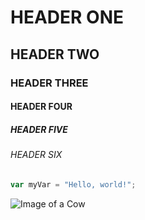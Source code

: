 # HEADER ONE
## HEADER TWO
### HEADER THREE
#### HEADER FOUR
##### HEADER FIVE
###### HEADER SIX

``` javascript
var myVar = "Hello, world!";
```

![Image of a Cow](https://images.squarespace-cdn.com/content/v1/5f3acc4ef36637189d754bf5/c8091625-d876-42fa-8fab-16ffa0fc44d9/_18B1142.jpeg)
